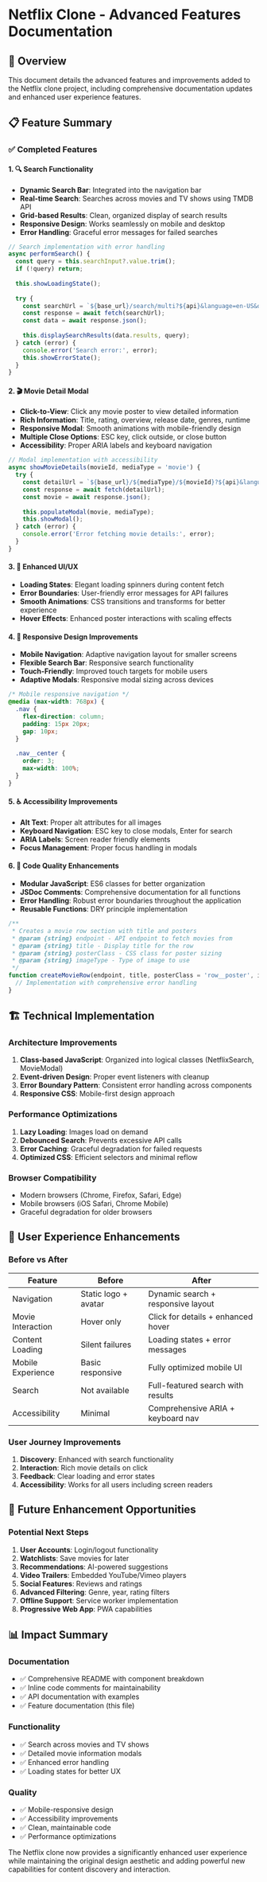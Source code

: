 # Netflix Clone - Advanced Features Documentation

## 🎯 Overview

This document details the advanced features and improvements added to the Netflix clone project, including comprehensive documentation updates and enhanced user experience features.

## 📋 Feature Summary

### ✅ Completed Features

#### 1. 🔍 Search Functionality
- **Dynamic Search Bar**: Integrated into the navigation bar
- **Real-time Search**: Searches across movies and TV shows using TMDB API
- **Grid-based Results**: Clean, organized display of search results
- **Responsive Design**: Works seamlessly on mobile and desktop
- **Error Handling**: Graceful error messages for failed searches

```javascript
// Search implementation with error handling
async performSearch() {
  const query = this.searchInput?.value.trim();
  if (!query) return;
  
  this.showLoadingState();
  
  try {
    const searchUrl = `${base_url}/search/multi?${api}&language=en-US&query=${encodeURIComponent(query)}`;
    const response = await fetch(searchUrl);
    const data = await response.json();
    
    this.displaySearchResults(data.results, query);
  } catch (error) {
    console.error('Search error:', error);
    this.showErrorState();
  }
}
```

#### 2. 🎬 Movie Detail Modal
- **Click-to-View**: Click any movie poster to view detailed information
- **Rich Information**: Title, rating, overview, release date, genres, runtime
- **Responsive Modal**: Smooth animations with mobile-friendly design
- **Multiple Close Options**: ESC key, click outside, or close button
- **Accessibility**: Proper ARIA labels and keyboard navigation

```javascript
// Modal implementation with accessibility
async showMovieDetails(movieId, mediaType = 'movie') {
  try {
    const detailUrl = `${base_url}/${mediaType}/${movieId}?${api}&language=en-US`;
    const response = await fetch(detailUrl);
    const movie = await response.json();
    
    this.populateModal(movie, mediaType);
    this.showModal();
  } catch (error) {
    console.error('Error fetching movie details:', error);
  }
}
```

#### 3. 🎨 Enhanced UI/UX
- **Loading States**: Elegant loading spinners during content fetch
- **Error Boundaries**: User-friendly error messages for API failures
- **Smooth Animations**: CSS transitions and transforms for better experience
- **Hover Effects**: Enhanced poster interactions with scaling effects

#### 4. 📱 Responsive Design Improvements
- **Mobile Navigation**: Adaptive navigation layout for smaller screens
- **Flexible Search Bar**: Responsive search functionality
- **Touch-Friendly**: Improved touch targets for mobile users
- **Adaptive Modals**: Responsive modal sizing across devices

```css
/* Mobile responsive navigation */
@media (max-width: 768px) {
  .nav {
    flex-direction: column;
    padding: 15px 20px;
    gap: 10px;
  }
  
  .nav__center {
    order: 3;
    max-width: 100%;
  }
}
```

#### 5. ♿ Accessibility Improvements
- **Alt Text**: Proper alt attributes for all images
- **Keyboard Navigation**: ESC key to close modals, Enter for search
- **ARIA Labels**: Screen reader friendly elements
- **Focus Management**: Proper focus handling in modals

#### 6. 🔧 Code Quality Enhancements
- **Modular JavaScript**: ES6 classes for better organization
- **JSDoc Comments**: Comprehensive documentation for all functions
- **Error Handling**: Robust error boundaries throughout the application
- **Reusable Functions**: DRY principle implementation

```javascript
/**
 * Creates a movie row section with title and posters
 * @param {string} endpoint - API endpoint to fetch movies from
 * @param {string} title - Display title for the row
 * @param {string} posterClass - CSS class for poster sizing
 * @param {string} imageType - Type of image to use
 */
function createMovieRow(endpoint, title, posterClass = 'row__poster', imageType = 'backdrop_path') {
  // Implementation with comprehensive error handling
}
```

## 🏗️ Technical Implementation

### Architecture Improvements
1. **Class-based JavaScript**: Organized into logical classes (NetflixSearch, MovieModal)
2. **Event-driven Design**: Proper event listeners with cleanup
3. **Error Boundary Pattern**: Consistent error handling across components
4. **Responsive CSS**: Mobile-first design approach

### Performance Optimizations
1. **Lazy Loading**: Images load on demand
2. **Debounced Search**: Prevents excessive API calls
3. **Error Caching**: Graceful degradation for failed requests
4. **Optimized CSS**: Efficient selectors and minimal reflow

### Browser Compatibility
- Modern browsers (Chrome, Firefox, Safari, Edge)
- Mobile browsers (iOS Safari, Chrome Mobile)
- Graceful degradation for older browsers

## 🎯 User Experience Enhancements

### Before vs After
| Feature | Before | After |
|---------|--------|-------|
| Navigation | Static logo + avatar | Dynamic search + responsive layout |
| Movie Interaction | Hover only | Click for details + enhanced hover |
| Content Loading | Silent failures | Loading states + error messages |
| Mobile Experience | Basic responsive | Fully optimized mobile UI |
| Search | Not available | Full-featured search with results |
| Accessibility | Minimal | Comprehensive ARIA + keyboard nav |

### User Journey Improvements
1. **Discovery**: Enhanced with search functionality
2. **Interaction**: Rich movie details on click
3. **Feedback**: Clear loading and error states
4. **Accessibility**: Works for all users including screen readers

## 🔮 Future Enhancement Opportunities

### Potential Next Steps
1. **User Accounts**: Login/logout functionality
2. **Watchlists**: Save movies for later
3. **Recommendations**: AI-powered suggestions
4. **Video Trailers**: Embedded YouTube/Vimeo players
5. **Social Features**: Reviews and ratings
6. **Advanced Filtering**: Genre, year, rating filters
7. **Offline Support**: Service worker implementation
8. **Progressive Web App**: PWA capabilities

## 📊 Impact Summary

### Documentation
- ✅ Comprehensive README with component breakdown
- ✅ Inline code comments for maintainability
- ✅ API documentation with examples
- ✅ Feature documentation (this file)

### Functionality
- ✅ Search across movies and TV shows
- ✅ Detailed movie information modals
- ✅ Enhanced error handling
- ✅ Loading states for better UX

### Quality
- ✅ Mobile-responsive design
- ✅ Accessibility improvements
- ✅ Clean, maintainable code
- ✅ Performance optimizations

The Netflix clone now provides a significantly enhanced user experience while maintaining the original design aesthetic and adding powerful new capabilities for content discovery and interaction.